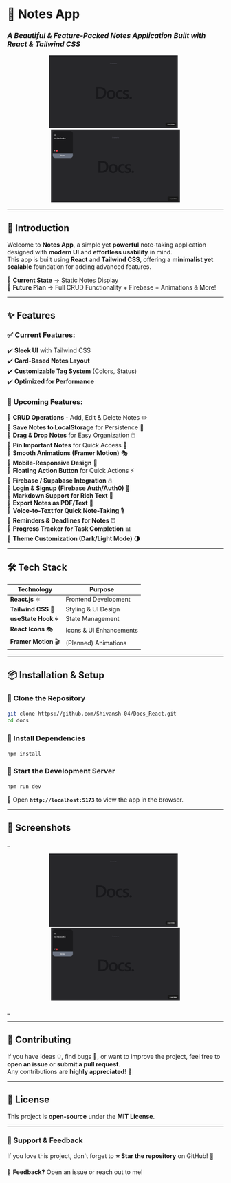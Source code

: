 # 📝 Notes App

### _A Beautiful & Feature-Packed Notes Application Built with React & Tailwind CSS_

<p align="center">
  <img src="./src/assets/Home.png" alt="Home" width="300" style="display:inline-block; margin-right:10px;" />
  <img src="./src/assets/Sample.png" alt="Sample" width="300" style="display:inline-block;" />
</p>

---

## 🚀 Introduction

Welcome to **Notes App**, a simple yet **powerful** note-taking application designed with **modern UI** and **effortless usability** in mind.  
This app is built using **React** and **Tailwind CSS**, offering a **minimalist yet scalable** foundation for adding advanced features.

🔸 **Current State** → Static Notes Display  
🔹 **Future Plan** → Full CRUD Functionality + Firebase + Animations & More!

---

## ✨ Features

### ✅ **Current Features:**

✔️ **Sleek UI** with Tailwind CSS  
✔️ **Card-Based Notes Layout**  
✔️ **Customizable Tag System** (Colors, Status)  
✔️ **Optimized for Performance**

### 🚀 **Upcoming Features:**

🔹 **CRUD Operations** - Add, Edit & Delete Notes ✏️  
🔹 **Save Notes to LocalStorage** for Persistence 📂  
🔹 **Drag & Drop Notes** for Easy Organization 🖱️  
🔹 **Pin Important Notes** for Quick Access 📌  
🔹 **Smooth Animations (Framer Motion)** 🎭  
🔹 **Mobile-Responsive Design** 📱  
🔹 **Floating Action Button** for Quick Actions ⚡  
🔹 **Firebase / Supabase Integration** 🔥  
🔹 **Login & Signup (Firebase Auth/Auth0)** 🔑  
🔹 **Markdown Support for Rich Text** 📝  
🔹 **Export Notes as PDF/Text** 📜  
🔹 **Voice-to-Text for Quick Note-Taking** 🎙️  
🔹 **Reminders & Deadlines for Notes** ⏰  
🔹 **Progress Tracker for Task Completion** 📊  
🔹 **Theme Customization (Dark/Light Mode)** 🌗

---

## 🛠️ Tech Stack

| **Technology**       | **Purpose**             |
| -------------------- | ----------------------- |
| **React.js** ⚛️      | Frontend Development    |
| **Tailwind CSS** 🎨  | Styling & UI Design     |
| **useState Hook** 🌀 | State Management        |
| **React Icons** 🎭   | Icons & UI Enhancements |
| **Framer Motion** 🎬 | (Planned) Animations    |

---

## 📦 Installation & Setup

### 🔹 Clone the Repository

```sh
git clone https://github.com/Shivansh-04/Docs_React.git
cd docs
```

### 🔹 Install Dependencies

```sh
npm install
```

### 🔹 Start the Development Server

```sh
npm run dev
```

🔹 Open **`http://localhost:5173`** to view the app in the browser.

---

## 📸 Screenshots

_<p align="center">
  <img src="./src/assets/Home.png" alt="Home" width="300" style="display:inline-block; margin-right:10px;" />
  <img src="./src/assets/Sample.png" alt="Sample" width="300" style="display:inline-block;" />
</p>_

---

## 🤝 Contributing

If you have ideas 💡, find bugs 🐛, or want to improve the project, feel free to **open an issue** or **submit a pull request**.  
Any contributions are **highly appreciated**! 🚀

---

## 📜 License

This project is **open-source** under the **MIT License**.

---

### 🌟 Support & Feedback

If you love this project, don't forget to **⭐ Star the repository** on GitHub! 🚀

💬 **Feedback?** Open an issue or reach out to me!
